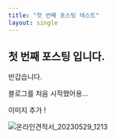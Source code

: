 ```yaml
---
title: "첫 번째 포스팅 테스트"
layout: single
---
```



## 첫 번째 포스팅 입니다.

반갑습니다.

블로그를 처음 시작했어용...

이미지 추가 !

![온라인견적서_20230529_1213](C:\Users\lem82\Downloads\온라인견적서_20230529_1213.png)
